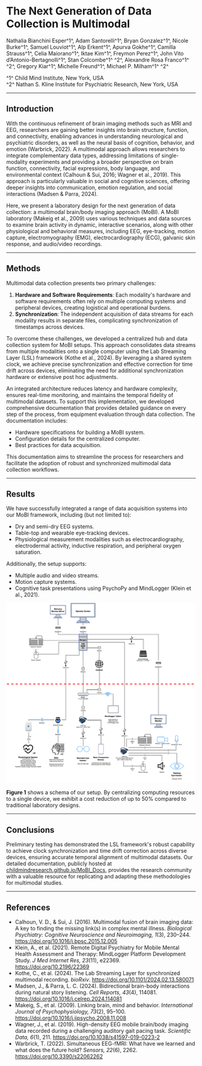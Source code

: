 
# The Next Generation of Data Collection is Multimodal

Nathalia Bianchini Esper^1^, Adam Santorelli^1^, Bryan Gonzalez^1^, Nicole Burke^1^, Samuel Louviot^1^, Alp Erkent^1^, Apurva Gokhe^1^, Camilla Strauss^1^, Celia Maiorano^1^, Iktae Kim^1^, Freymon Perez^1^, John Vito d’Antonio-Bertagnolli^1^, Stan Colcombe^1^ ^2^, Alexandre Rosa Franco^1^ ^2^, Gregory Kiar^1^, Michelle Freund^1^, Michael P. Milham^1^ ^2^

^1^ Child Mind Institute, New York, USA  
^2^ Nathan S. Kline Institute for Psychiatric Research, New York, USA  

---

## Introduction
With the continuous refinement of brain imaging methods such as MRI and EEG, researchers are gaining better insights into brain structure, function, and connectivity, enabling advances in understanding neurological and psychiatric disorders, as well as the neural basis of cognition, behavior, and emotion (Warbrick, 2022). A multimodal approach allows researchers to integrate complementary data types, addressing limitations of single-modality experiments and providing a broader perspective on brain function, connectivity, facial expressions, body language, and environmental context (Calhoun & Sui, 2016; Wagner et al., 2019). This approach is particularly valuable in social and cognitive sciences, offering deeper insights into communication, emotion regulation, and social interactions (Madsen & Parra, 2024). 

Here, we present a laboratory design for the next generation of data collection: a multimodal brain/body imaging approach (MoBI). A MoBI laboratory (Makeig et al., 2009) uses various techniques and data sources to examine brain activity in dynamic, interactive scenarios, along with other physiological and behavioral measures, including EEG, eye-tracking, motion capture, electromyography (EMG), electrocardiography (ECG), galvanic skin response, and audio/video recordings.

---

## Methods
Multimodal data collection presents two primary challenges:

1. **Hardware and Software Requirements**: Each modality's hardware and software requirements often rely on multiple computing systems and peripheral devices, creating logistical and operational burdens.
2. **Synchronization**: The independent acquisition of data streams for each modality results in separate files, complicating synchronization of timestamps across devices.

To overcome these challenges, we developed a centralized hub and data collection system for MoBI setups. This approach consolidates data streams from multiple modalities onto a single computer using the Lab Streaming Layer (LSL) framework (Kothe et al., 2024). By leveraging a shared system clock, we achieve precise synchronization and effective correction for time drift across devices, eliminating the need for additional synchronization hardware or extensive post hoc adjustments. 

An integrated architecture reduces latency and hardware complexity, ensures real-time monitoring, and maintains the temporal fidelity of multimodal datasets. To support this implementation, we developed comprehensive documentation that provides detailed guidance on every step of the process, from equipment evaluation through data collection. The documentation includes:

- Hardware specifications for building a MoBI system.
- Configuration details for the centralized computer.
- Best practices for data acquisition.

This documentation aims to streamline the process for researchers and facilitate the adoption of robust and synchronized multimodal data collection workflows.

---

## Results
We have successfully integrated a range of data acquisition systems into our MoBI framework, including (but not limited to):

- Dry and semi-dry EEG systems.
- Table-top and wearable eye-tracking devices.
- Physiological measurement modalities such as electrocardiography, electrodermal activity, inductive respiration, and peripheral oxygen saturation.

Additionally, the setup supports:

- Multiple audio and video streams.
- Motion capture systems.
- Cognitive task presentations using PsychoPy and MindLogger (Klein et al., 2021).

<center><img src="../img/Computing/5.png" width='700px'></center>

**Figure 1** shows a schema of our setup. By centralizing computing resources to a single device, we exhibit a cost reduction of up to 50% compared to traditional laboratory designs.

---

## Conclusions
Preliminary testing has demonstrated the LSL framework's robust capability to achieve clock synchronization and time drift correction across diverse devices, ensuring accurate temporal alignment of multimodal datasets. Our detailed documentation, publicly hosted at [childmindresearch.github.io/MoBI_Docs](https://childmindresearch.github.io/MoBI_Docs), provides the research community with a valuable resource for replicating and adapting these methodologies for multimodal studies.

---


## References
- Calhoun, V. D., & Sui, J. (2016). Multimodal fusion of brain imaging data: A key to finding the missing link(s) in complex mental illness. *Biological Psychiatry: Cognitive Neuroscience and Neuroimaging, 1*(3), 230–244. https://doi.org/10.1016/j.bpsc.2015.12.005
- Klein, A., et al. (2021). Remote Digital Psychiatry for Mobile Mental Health Assessment and Therapy: MindLogger Platform Development Study. *J Med Internet Res, 23*(11), e22369. https://doi.org/10.2196/22369
- Kothe, C., et al. (2024). The Lab Streaming Layer for synchronized multimodal recording. *bioRxiv*. https://doi.org/10.1101/2024.02.13.580071
- Madsen, J., & Parra, L. C. (2024). Bidirectional brain-body interactions during natural story listening. *Cell Reports, 43*(4), 114081. https://doi.org/10.1016/j.celrep.2024.114081
- Makeig, S., et al. (2009). Linking brain, mind and behavior. *International Journal of Psychophysiology, 73*(2), 95–100. https://doi.org/10.1016/j.ijpsycho.2008.11.008
- Wagner, J., et al. (2019). High-density EEG mobile brain/body imaging data recorded during a challenging auditory gait pacing task. *Scientific Data, 6*(1), 211. https://doi.org/10.1038/s41597-019-0223-2
- Warbrick, T. (2022). Simultaneous EEG-fMRI: What have we learned and what does the future hold? *Sensors, 22*(6), 2262. https://doi.org/10.3390/s22062262
